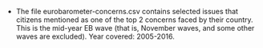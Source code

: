 - The file eurobarometer-concerns.csv contains selected issues that citizens mentioned as one of the top 2 concerns faced by their country. This is the mid-year EB wave (that is, November waves, and some other waves are excluded). Year covered: 2005-2016.
